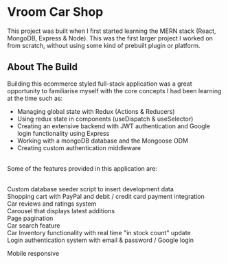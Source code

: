# Vroom Car Shop

This project was built when I first started learning the MERN stack (React, MongoDB, Express & Node). This was the first larger project I worked on from scratch, without using some kind of prebuilt plugin or platform.

## About The Build

Building this ecommerce styled full-stack application was a great opportunity to familiarise myself with the core concepts I had been learning at the time such as: <br />

- Managing global state with Redux (Actions & Reducers) <br />
- Using redux state in components (useDispatch & useSelector) <br />
- Creating an extensive backend with JWT authentication and Google login functionality using Express <br />
- Working with a mongoDB database and the Mongoose ODM <br />
- Creating custom authentication middleware <br />
<br />
Some of the features provided in this application are:
<br /><br />

Custom database seeder script to insert development data <br />
Shopping cart with PayPal and debit / credit card payment integration <br />
Car reviews and ratings system <br />
Carousel that displays latest additions <br />
Page pagination <br />
Car search feature <br />
Car Inventory functionality with real time "in stock count" update <br />
Login authentication system with email & password / Google login <br />

Mobile responsive
